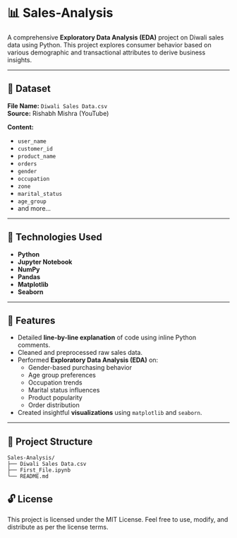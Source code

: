 # 📊 Sales-Analysis

A comprehensive **Exploratory Data Analysis (EDA)** project on Diwali sales data using Python. This project explores consumer behavior based on various demographic and transactional attributes to derive business insights.

---

## 📁 Dataset

**File Name:** `Diwali Sales Data.csv`  
**Source:** Rishabh Mishra (YouTube)<br>

**Content:**
- `user_name`
- `customer_id`
- `product_name`
- `orders`
- `gender`
- `occupation`
- `zone`
- `marital_status`
- `age_group`
- and more...

---

## 🧰 Technologies Used

- **Python**
- **Jupyter Notebook**
- **NumPy**
- **Pandas**
- **Matplotlib**
- **Seaborn**

---

## 📌 Features

- Detailed **line-by-line explanation** of code using inline Python comments.
- Cleaned and preprocessed raw sales data.
- Performed **Exploratory Data Analysis (EDA)** on:
  - Gender-based purchasing behavior
  - Age group preferences
  - Occupation trends
  - Marital status influences
  - Product popularity
  - Order distribution
- Created insightful **visualizations** using `matplotlib` and `seaborn`.

---

## 📒 Project Structure

```plaintext
Sales-Analysis/
├── Diwali Sales Data.csv
├── First_File.ipynb
└── README.md
```
## 🔓 License
This project is licensed under the MIT License.
Feel free to use, modify, and distribute as per the license terms.
